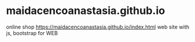 # maidacencoanastasia.github.io
online shop
https://maidacencoanastasia.github.io/index.html
web site with js, bootstrap for WEB
